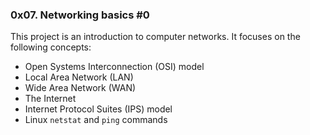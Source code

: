 ### 0x07. Networking basics #0 ###

This project is an introduction to computer networks. It focuses on the following concepts:
- Open Systems Interconnection (OSI) model
- Local Area Network (LAN)
- Wide Area Network (WAN)
- The Internet
- Internet Protocol Suites (IPS) model
- Linux `netstat` and `ping` commands
